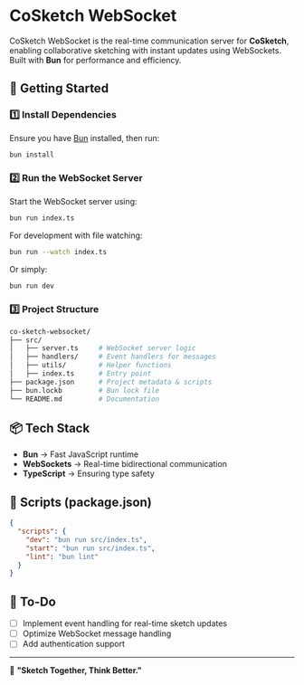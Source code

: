 # CoSketch WebSocket

CoSketch WebSocket is the real-time communication server for **CoSketch**, enabling collaborative sketching with instant updates using WebSockets. Built with **Bun** for performance and efficiency.

## 🚀 Getting Started

### 1️⃣ Install Dependencies

Ensure you have [Bun](https://bun.sh) installed, then run:

```sh
bun install
```

### 2️⃣ Run the WebSocket Server

Start the WebSocket server using:

```sh
bun run index.ts
```

For development with file watching:

```sh
bun run --watch index.ts
```

Or simply:

```sh
bun run dev
```

### 3️⃣ Project Structure

```sh
co-sketch-websocket/
├── src/
│   ├── server.ts     # WebSocket server logic
│   ├── handlers/     # Event handlers for messages
│   ├── utils/        # Helper functions
│   ├── index.ts      # Entry point
├── package.json      # Project metadata & scripts
├── bun.lockb         # Bun lock file
└── README.md         # Documentation
```

## 📦 Tech Stack

- **Bun** → Fast JavaScript runtime
- **WebSockets** → Real-time bidirectional communication
- **TypeScript** → Ensuring type safety

## 📜 Scripts (package.json)

```json
{
  "scripts": {
    "dev": "bun run src/index.ts",
    "start": "bun run src/index.ts",
    "lint": "bun lint"
  }
}
```

## 🔧 To-Do

- [ ] Implement event handling for real-time sketch updates
- [ ] Optimize WebSocket message handling
- [ ] Add authentication support

---

🚀 **"Sketch Together, Think Better."**
